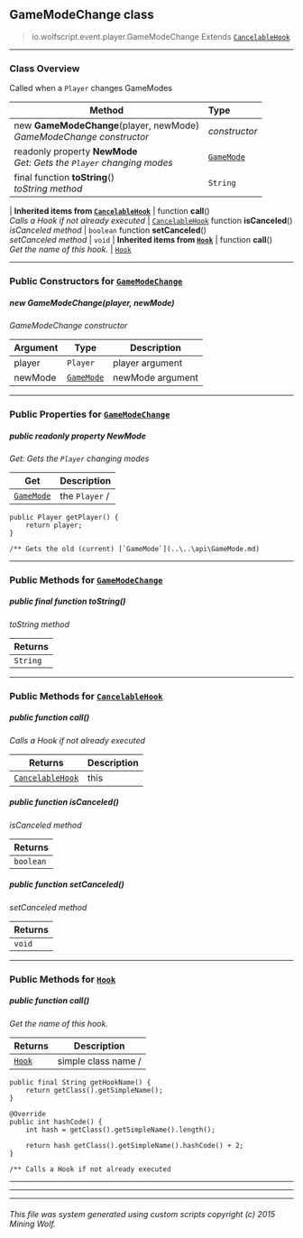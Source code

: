 ## GameModeChange __class__

>io.wolfscript.event.player.GameModeChange
>Extends [`CancelableHook`](..\..\hook\CancelableHook.md)

---

### Class Overview

Called when a `Player` changes GameModes

Method | Type   
--- | :--- 
new __GameModeChange__(player, newMode) <br> _GameModeChange constructor_ | _constructor_
 readonly property __NewMode__ <br> _Get: Gets the `Player` changing modes_ | [`GameMode`](..\..\api\GameMode.md)
final function __toString__() <br> _toString method_ | `String`
 |
__Inherited items from [`CancelableHook`](..\..\hook\CancelableHook.md)__ |
 function __call__() <br> _Calls a Hook if not already executed_ | [`CancelableHook`](..\..\hook\CancelableHook.md)
 function __isCanceled__() <br> _isCanceled method_ | `boolean`
 function __setCanceled__() <br> _setCanceled method_ | `void`
 |
__Inherited items from [`Hook`](..\..\hook\Hook.md)__ |
 function __call__() <br> _Get the name of this hook._ | [`Hook`](..\..\hook\Hook.md)







---

### Public Constructors for [`GameModeChange`](GameModeChange.md)

##### <a id='gamemodechange'></a>new __GameModeChange__(player, newMode) 

_GameModeChange constructor_

Argument | Type | Description  
--- | --- | --- 
player | `Player` | player argument
newMode | [`GameMode`](..\..\api\GameMode.md) | newMode argument

---

### Public Properties for [`GameModeChange`](GameModeChange.md)

##### <a id='newmode'></a>public  readonly property __NewMode__

_Get: Gets the `Player` changing modes_

Get | Description
--- | --- 
[`GameMode`](..\..\api\GameMode.md) | the `Player` /
    public Player getPlayer() {
        return player;
    }

    /** Gets the old (current) [`GameMode`](..\..\api\GameMode.md)



---

### Public Methods for [`GameModeChange`](GameModeChange.md)

##### <a id='tostring'></a>public final function __toString__()

_toString method_

Returns | 
--- | 
`String` |


---

### Public Methods for [`CancelableHook`](..\..\hook\CancelableHook.md)

##### <a id='call'></a>public  function __call__()

_Calls a Hook if not already executed_

Returns | Description
--- | --- 
[`CancelableHook`](..\..\hook\CancelableHook.md) | this


##### <a id='iscanceled'></a>public  function __isCanceled__()

_isCanceled method_

Returns | 
--- | 
`boolean` |


##### <a id='setcanceled'></a>public  function __setCanceled__()

_setCanceled method_

Returns | 
--- | 
`void` |


---

### Public Methods for [`Hook`](..\..\hook\Hook.md)

##### <a id='call'></a>public  function __call__()

_Get the name of this hook._

Returns | Description
--- | --- 
[`Hook`](..\..\hook\Hook.md) | simple class name /
    public final String getHookName() {
        return getClass().getSimpleName();
    }

    @Override
    public int hashCode() {
        int hash = getClass().getSimpleName().length();

        return hash getClass().getSimpleName().hashCode() + 2;
    }

    /** Calls a Hook if not already executed


---


---


---


###### This file was system generated using custom scripts copyright (c) 2015 Mining Wolf.
	

